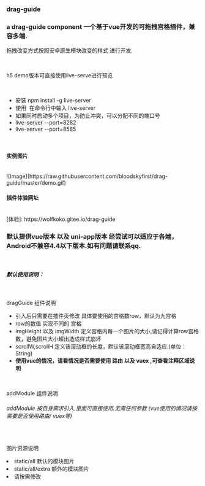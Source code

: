 ###    drag-guide
###  a drag-guide component 一个基于vue开发的可拖拽宫格插件，兼容多端.
<p>拖拽改变方式按照安卓原生模块改变的样式 进行开发.</p>

<br>
<p> h5 demo版本可直接使用live-serve进行预览</p>
<br>
<ul>
<li>安装 npm install -g live-server</li>
<li>使用  在命令行中输入 live-server</li>
<li>如果同时启动多个项目，为防止冲突，可以分配不同的端口号</li>
<li> live-server --port=8282</li>
<li>live-server --port=8585</li>
</ul>

<br>

####  实例图片
<br>
![Image](https://raw.githubusercontent.com/bloodskyfirst/drag-guide/master/demo.gif)
<br>

####  插件体验网址
<br>
[体验]: https://wolfkoko.gitee.io/drag-guide

<h3>默认提供vue版本 以及 uni-app版本 经尝试可以适应于各端，Android不兼容4.4以下版本.如有问题请联系qq.</h3>

<br>

##### 默认使用说明：

<br>
<p> dragGuide 组件说明</p>
<ul>
<li> 引入后只需要在插件页修改 具体要使用的宫格数row，默认为九宫格</li> 
<li> row的数值 实现不同的 宫格</li> 
<li> imgHeight 以及 imgWidth 定义宫格内每一个图片的大小,请记得计算row宫格数，避免图片大小超出造成样式崩坏 </li> 
<li> scrollW,scrollH 定义该滚动框的长度，默认该滚动框宽高自适应.(单位：String)</li> 
<li> <strong>使用vue的情况，请看情况是否需要使用 路由 以及 vuex ,可查看注释区域说明</strong></li> 
</ul>
<br>
<p> addModule 组件说明</p>
<h6> addModule 按自身需求引入.里面可直接使用.无需任何参数 (vue使用的情况请按需要是否使用路由/ vuex等) </h6>
<br>
<p> 图片资源说明</p>
<li> static/all            默认的模块图片</li> 
<li> static/all/extra      额外的模块图片</li>
<li>请按需修改</li>
